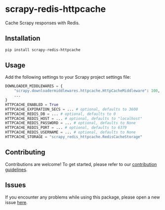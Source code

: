 # scrapy-redis-httpcache

Cache Scrapy responses with Redis.

## Installation

```bash
pip install scrapy-redis-httpcache
```

## Usage

Add the following settings to your Scrapy project settings file:

```python
DOWNLOADER_MIDDLEWARES = {
    "scrapy.downloadermiddlewares.httpcache.HttpCacheMiddleware": 100,
    ...
}
HTTPCACHE_ENABLED = True
HTTPCACHE_EXPIRATION_SECS = ... # optional, defaults to 3600
HTTPCACHE_REDIS_DB = ... # optional, defaults to 0
HTTPCACHE_REDIS_HOST = ... # optional, defaults to "localhost"
HTTPCACHE_REDIS_PASSWORD = ... # optional, defaults to None
HTTPCACHE_REDIS_PORT = ... # optional, defaults to 6379
HTTPCACHE_REDIS_USERNAME = ... # optional, defaults to None
HTTPCACHE_STORAGE = "scrapy_redis_httpcache.RedisCacheStorage"
```

## Contributing

Contributions are welcome! To get started, please refer to our [contribution guidelines](https://github.com/stefanofusai/scrapy-influxdb-exporter/blob/main/CONTRIBUTING.md).

## Issues

If you encounter any problems while using this package, please open a new issue [here](https://github.com/stefanofusai/scrapy-influxdb-exporter/issues).
